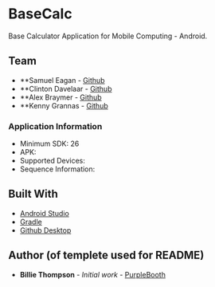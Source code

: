 # BaseCalc

Base Calculator Application for Mobile Computing - Android.


## Team

* **Samuel Eagan - [Github](https://github.com/samueleagan)
* **Clinton Davelaar - [Github](https://github.com/Echtniet)
* **Alex Braymer - [Github](https://github.com/kiyuzi)
* **Kenny Grannas - [Github](https://github.com/Ace0320)


### Application Information

* Minimum SDK: 26
* APK: 
* Supported Devices:
* Sequence Information:


## Built With

* [Android Studio](https://developer.android.com/studio)
* [Gradle](https://gradle.org/)
* [Github Desktop](https://desktop.github.com/)

## Author (of templete used for README)

* **Billie Thompson** - *Initial work* - [PurpleBooth](https://github.com/PurpleBooth)
